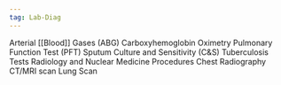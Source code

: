 ```yaml
---
tag: Lab-Diag
---
```

Arterial [[Blood]] Gases (ABG)
Carboxyhemoglobin
Oximetry
Pulmonary Function Test (PFT)
Sputum Culture and Sensitivity (C&S)
Tuberculosis Tests
Radiology and Nuclear Medicine Procedures
	Chest Radiography
	CT/MRI scan
	Lung Scan